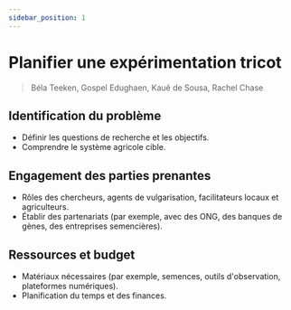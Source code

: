 ```yaml
---
sidebar_position: 1
---
```


# Planifier une expérimentation tricot

> Béla Teeken, Gospel Edughaen, Kauê de Sousa, Rachel Chase

## Identification du problème
- Définir les questions de recherche et les objectifs.
- Comprendre le système agricole cible.

## Engagement des parties prenantes
- Rôles des chercheurs, agents de vulgarisation, facilitateurs locaux et agriculteurs.
- Établir des partenariats (par exemple, avec des ONG, des banques de gènes, des entreprises semencières).

## Ressources et budget
- Matériaux nécessaires (par exemple, semences, outils d'observation, plateformes numériques).
- Planification du temps et des finances.
